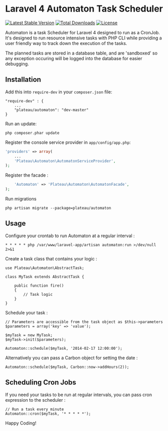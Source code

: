 # Laravel 4 Automaton Task Scheduler

[![Latest Stable Version](https://poser.pugx.org/plateau/automaton/v/stable.png)](https://packagist.org/packages/plateau/automaton) [![Total Downloads](https://poser.pugx.org/plateau/automaton/downloads.png)](https://packagist.org/packages/plateau/automaton)  [![License](https://poser.pugx.org/plateau/automaton/license.png)](https://packagist.org/packages/plateau/automaton)

Automaton is a task Scheduler for Laravel 4 designed to run as a CronJob. It's designed to run resource intensive tasks with PHP CLI while providing a user friendly way to track down the execution of the tasks.

The planned tasks are stored in a database table, and are 'sandboxed' so any exception occuring will be logged into the database for easier debugging. 

## Installation

Add this into `require-dev` in your `composer.json` file:

```
"require-dev" : {
	...
	"plateau/automaton": "dev-master"
}
```

Run an update:

```
php composer.phar update
```

Register the console service provider in `app/config/app.php`:

```php
'providers' => array(
	...
	'Plateau\Automaton\AutomatonServiceProvider',
);
```

Register the facade :
```php
	'Automaton' => 'Plateau\Automaton\AutomatonFacade',
);
```

Run migrations 
```
php artisan migrate --package=plateau/automaton
```

## Usage

Configure your crontab to run Automaton at a regular interval :

```
* * * * * php /var/www/laravel-app/artisan automaton:run >/dev/null 2>&1
```

Create a task class that contains your logic : 

```
use Plateau\Automaton\AbstractTask;

class MyTask extends AbstractTask {
	
	public function fire()
	{
		// Task logic
	}
}
```

Schedule your task :

```
// Parameters are accessible from the task object as $this->parameters
$parameters = array('key' => 'value');

$myTask = new MyTask;
$myTask->init($parameters);

Automaton::schedule($myTask, '2014-02-17 12:00:00');
```

Alternatively you can pass a Carbon object for setting the date :
```
Automaton::schedule($myTask, Carbon::now->addHours(2));
```

## Scheduling Cron Jobs

If you need your tasks to be run at regular intervals, you can pass cron expression to the scheduler :

```
// Run a task every minute
Automaton::cron($myTask, '* * * * *');

```


Happy Coding!
